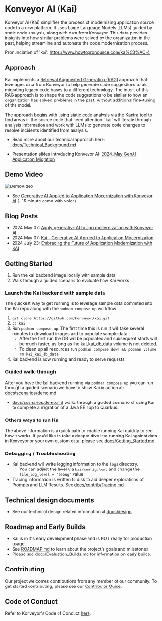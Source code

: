 # Konveyor AI (Kai)

Konveyor AI (Kai) simplifies the process of modernizing application source code to a new platform. It uses Large Language Models (LLMs) guided by static code analysis, along with data from Konveyor. This data provides insights into how similar problems were solved by the organization in the past, helping streamline and automate the code modernization process.

Pronunciation of 'kai': https://www.howtopronounce.com/ka%C3%AC-4

## Approach

Kai implements a [Retrieval Augmented Generation (RAG)](https://arxiv.org/abs/2005.11401) approach that leverages data from Konveyor to help generate code suggestions to aid migrating legacy code bases to a different technology. The intent of this RAG approach is to shape the code suggestions to be similar to how an organization has solved problems in the past, without additional fine-tuning of the model.

The approach begins with using static code analysis via the [Kantra](https://github.com/konveyor/kantra) tool to find areas in the source code that need attention. 'kai' will iterate through analysis information and work with LLMs to generate code changes to resolve incidents identified from analysis.

- Read more about our technical approach here: [docs/Technical_Background.md](docs/design/Technical_Background.md)

- Presentation slides introducing Konveyor AI: [2024_May GenAI Application Migration](https://docs.google.com/presentation/d/1awMdp5hHC6L4Xc_uY6Kj4XiskAArDGPhyQRBI6GJUAo/edit#slide=id.g28c0e0d2936_0_621)

## Demo Video

![DemoVideo](/docs/images/Kai_April_26c.gif)

- See [Generative AI Applied to Application Modernization with Konveyor AI](https://www.youtube.com/watch?v=aE8qNY2m4v4) (~15 minute demo with voice)

## Blog Posts

- 2024 May 07: [Apply generative AI to app modernization with Konveyor AI](https://developers.redhat.com/articles/2024/05/07/modernize-apps-konveyor-ai)
- 2024 May 07: [Kai - Generative AI Applied to Application Modernization](https://www.konveyor.io/blog/kai-deep-dive-2024/)
- 2024 July 23: [Embracing the Future of Application Modernization with KAI](https://shaaf.dev/post/2024-07-23-embracing-the-future-of-app-mod-with-konveyor-ai/)

## Getting Started

1. Run the kai backend image locally with sample data
2. Walk through a guided scenario to evaluate how Kai works

### Launch the Kai backend with sample data

The quickest way to get running is to leverage sample data commited into the Kai repo along with the `podman compose up` workflow

1. `git clone https://github.com/konveyor/kai.git`
1. `cd kai`
1. Run `podman compose up`. The first time this is run it will take several minutes to download images and to populate sample data.
   - After the first run the DB will be populated and subsequent starts will be much faster, as long as the kai_kai_db_data volume is not deleted.
   - To clean up all resources run `podman compose down && podman volume rm kai_kai_db_data`.
1. Kai backend is now running and ready to serve requests

### Guided walk-through

After you have the kai backend running via `podman compose up` you can run through a guided scenario we have to show Kai in action at: [docs/scenarios/demo.md](docs/scenarios/demo.md)

- [docs/scenarios/demo.md](docs/scenarios/demo.md) walks through a guided scenario of using Kai to complete a migration of a Java EE app to Quarkus.

### Others ways to run Kai

The above information is a quick path to enable running Kai quickly to see how it works. If you'd like to take a deeper dive into running Kai against data in Konveyor or your own custom data, please see [docs/Getting_Started.md](docs/Getting_Started.md)

### Debugging / Troubleshooting

- Kai backend will write logging information to the `logs` directory.
  - You can adjust the level via `kai/config.toml` and change the `file_log_level = "debug"` value
- Tracing information is written to disk to aid deeper explorations of Prompts and LLM Results. See [docs/contrib/Tracing.md](docs/contrib/Tracing.md)

## Technical design documents

- See our technical design related information at [docs/design](docs/design)

## Roadmap and Early Builds

- Kai is in it's early development phase and is NOT ready for production usage.
- See [ROADMAP.md](/ROADMAP.md) to learn about the project's goals and milestones
- Please see [docs/Evaluation_Builds.md](docs/Evaluation_Builds.md) for information on early builds.

## Contributing

Our project welcomes contributions from any member of our community. To get
started contributing, please see our [Contributor Guide](CONTRIBUTING.md).

## Code of Conduct

Refer to Konveyor's Code of Conduct [here](https://github.com/konveyor/community/blob/main/CODE_OF_CONDUCT.md).
